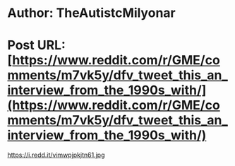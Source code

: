 # Author: TheAutistcMilyonar
# Post URL: [https://www.reddit.com/r/GME/comments/m7vk5y/dfv_tweet_this_an_interview_from_the_1990s_with/](https://www.reddit.com/r/GME/comments/m7vk5y/dfv_tweet_this_an_interview_from_the_1990s_with/)


https://i.redd.it/vimwpjpkjtn61.jpg